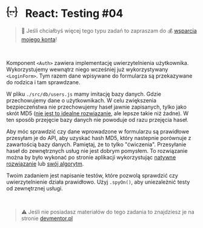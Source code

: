 # [![](../assets/img/logo-readme2.jpg)](https://devmentor.pl) &nbsp; React: Testing #04

> :loudspeaker: Jeśli chciałbyś więcej tego typu zadań to zapraszam do :moneybag: [wsparcia mojego konta](https://github.com/sponsors/devmentor-pl)!

&nbsp;

Komponent `<Auth>` zawiera implementację uwierzytelnienia użytkownika. Wykorzystujemy wewnątrz niego wcześniej już wykorzystywany `<LoginForm>`. Tym razem dane wpisywane do formularza są przekazywane do rodzica i tam sprawdzane.

W pliku `./src/db/users.js` mamy imitację bazy danych. Gdzie przechowujemy dane o użytkownikach. W celu zwiększenia bezpieczeństwa nie przechowujemy haseł jawnie zapisanych, tylko jako skrót MD5 ([nie jest to idealne rozwiazanie](https://www.md5online.org/blog/why-md5-is-not-safe/), ale lepsze takie niż żadne). W ten sposób przejęcie bazy danych nie powoduje od razu przejęcia haseł.

Aby móc sprawdzić czy dane wprowadzone w formularzu są prawidłowe przesyłam je do API, aby uzyskać hash MD5, który nastepnie porównuje z zawartością bazy danych. Pamiętaj, że to tylko "ćwiczenia". Przesyłanie haseł do zewnętrznych usług nie jest dobrym pomysłem. To rozwiązanie można by było wykonać po stronie aplikacji wykorzystując [natywne rozwiązanie](https://developer.mozilla.org/en-US/docs/Web/API/SubtleCrypto/digest) lub [swój algorytm](https://css-tricks.com/snippets/javascript/javascript-md5/).

Twoim zadaniem jest napisanie testów, które pozwolą sprawdzić czy uwierzytelnienie działa prawidłowo. Użyj `.spyOn()`, aby uniezależnić testy od zewnętrznej usługi.

&nbsp;

> :warning: Jeśli nie posiadasz materiałów do tego zadania to znajdziesz je na stronie [devmentor.pl](https://devmentor.pl)

